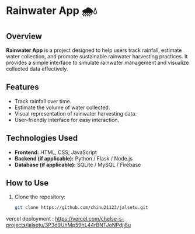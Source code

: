 # Rainwater App 🌧️💧

## Overview
**Rainwater App** is a project designed to help users track rainfall, estimate water collection, and promote sustainable rainwater harvesting practices. It provides a simple interface to simulate rainwater management and visualize collected data effectively.

## Features
- Track rainfall over time.
- Estimate the volume of water collected.
- Visual representation of rainwater harvesting data.
- User-friendly interface for easy interaction.

## Technologies Used
- **Frontend:** HTML, CSS, JavaScript  
- **Backend (if applicable):** Python / Flask / Node.js  
- **Database (if applicable):** SQLite / MySQL / Firebase  

## How to Use
1. Clone the repository:
   ```bash
   git clone https://github.com/chinu21123/jalsetu.git

vercel deployment : https://vercel.com/chelse-s-projects/jalsetu/3P3d9UhMp59hL44rBNTJoNPdji8u
